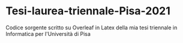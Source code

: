 # Tesi-laurea-triennale-Pisa-2021
Codice sorgente scritto su Overleaf in Latex della mia tesi triennale in Informatica per l'Università di Pisa
